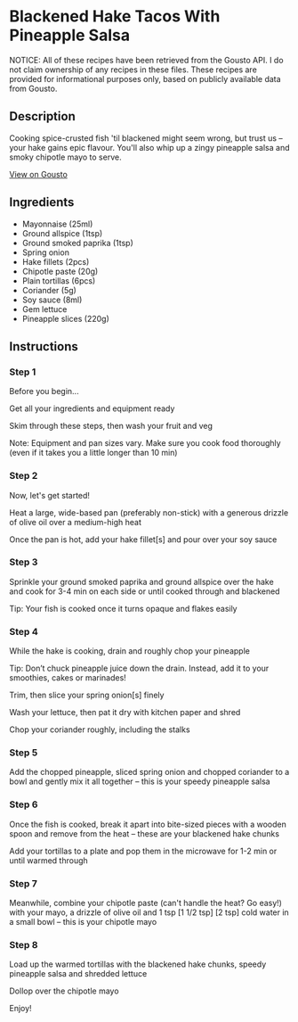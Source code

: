 # Blackened Hake Tacos With Pineapple Salsa

NOTICE: All of these recipes have been retrieved from the Gousto API. I do not claim ownership of any recipes in these files. These recipes are provided for informational purposes only, based on publicly available data from Gousto.

## Description

Cooking spice-crusted fish 'til blackened might seem wrong, but trust us – your hake gains epic flavour. You'll also whip up a zingy pineapple salsa and smoky chipotle mayo to serve. 

[View on Gousto](https://www.gousto.co.uk/recipes/cookbook/blackened-hake-tacos-with-pineapple-salsa)

## Ingredients

- Mayonnaise (25ml)
- Ground allspice (1tsp)
- Ground smoked paprika (1tsp)
- Spring onion
- Hake fillets (2pcs)
- Chipotle paste (20g)
- Plain tortillas (6pcs)
- Coriander (5g)
- Soy sauce (8ml)
- Gem lettuce
- Pineapple slices (220g)

## Instructions


### Step 1

Before you begin...

Get all your ingredients and equipment ready

Skim through these steps, then wash your fruit and veg

Note: Equipment and pan sizes vary. Make sure you cook food thoroughly (even if it takes you a little longer than 10 min)


### Step 2

Now, let's get started!

Heat a large, wide-based pan (preferably non-stick) with a generous drizzle of olive oil over a medium-high heat

Once the pan is hot, add your hake fillet[s] and pour over your soy sauce


### Step 3

Sprinkle your ground smoked paprika and ground allspice over the hake and cook for 3-4 min on each side or until cooked through and blackened

Tip: Your fish is cooked once it turns opaque and flakes easily


### Step 4

While the hake is cooking, drain and roughly chop your pineapple

Tip: Don’t chuck pineapple juice down the drain. Instead, add it to your smoothies, cakes or marinades!

Trim, then slice your spring onion[s]<span class="text-danger"> </span>finely

Wash your lettuce, then pat it dry with kitchen paper and shred

Chop your coriander roughly, including the stalks


### Step 5

Add the chopped pineapple, sliced spring onion and chopped coriander to a bowl and gently mix it all together – this is your speedy pineapple salsa


### Step 6

Once the fish is cooked, break it apart into bite-sized pieces with a wooden spoon and remove from the heat – these are your blackened hake chunks

Add your tortillas to a plate and pop them in the microwave for 1-2 min or until warmed through


### Step 7

Meanwhile, combine your chipotle paste (can't handle the heat? Go easy!) with your mayo, a drizzle of olive oil and 1 tsp<span class="text-danger"> <span class="text-purple">[1 1/2 tsp]</span> [2 tsp]</span> cold water in a small bowl – this is your chipotle mayo

### Step 8

Load up the warmed tortillas with the blackened hake chunks, speedy pineapple salsa and shredded lettuce

Dollop over the chipotle mayo

Enjoy!

